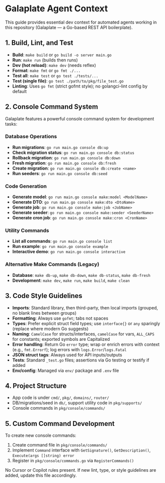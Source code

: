 # Galaplate Agent Context

This guide provides essential dev context for automated agents working in this repository (Galaplate — a Go-based REST API boilerplate).

## 1. Build, Lint, and Test
- **Build**: `make build` or `go build -o server main.go`
- **Run**: `make run` (builds then runs)
- **Dev (hot reload)**: `make dev` (needs reflex)
- **Format**: `make fmt` or `go fmt ./...`
- **Test all**: `make test` or `go test ./tests/...`
- **Test (single file)**: `go test ./path/to/pkg/file_test.go`
- **Linting**: Uses `go fmt` (strict gofmt style); no golangci-lint config by default

## 2. Console Command System
Galaplate features a powerful console command system for development tasks:

### Database Operations
- **Run migrations**: `go run main.go console db:up`
- **Check migration status**: `go run main.go console db:status`
- **Rollback migration**: `go run main.go console db:down`
- **Fresh migration**: `go run main.go console db:fresh`
- **Create migration**: `go run main.go console db:create <name>`
- **Run seeders**: `go run main.go console db:seed`

### Code Generation
- **Generate model**: `go run main.go console make:model <ModelName>`
- **Generate DTO**: `go run main.go console make:dto <DtoName>`
- **Generate job**: `go run main.go console make:job <JobName>`
- **Generate seeder**: `go run main.go console make:seeder <SeederName>`
- **Generate cron job**: `go run main.go console make:cron <CronName>`

### Utility Commands
- **List all commands**: `go run main.go console list`
- **Run example**: `go run main.go console example`
- **Interactive demo**: `go run main.go console interactive`

### Alternative Make Commands (Legacy)
- **Database**: `make db-up`, `make db-down`, `make db-status`, `make db-fresh`
- **Development**: `make dev`, `make run`, `make build`, `make clean`

## 3. Code Style Guidelines
- **Imports**: Standard library, then third-party, then local imports (grouped, no blank lines between groups)
- **Formatting**: Always use `gofmt`; tabs not spaces
- **Types**: Prefer explicit struct field types; use `interface{}` or `any` sparingly (replace where modern Go suggests)
- **Naming**: `CamelCase` for structs/interfaces, `camelCase` for vars, `ALL_CAPS` for constants; exported symbols are Capitalized
- **Error handling**: Return Go `error` type; wrap or enrich errors with context (e.g., `fmt.Errorf`); log errors with `logs.Error`/`logs.Fatal`
- **JSON struct tags**: Always used for API inputs/outputs
- **Tests**: Standard `_test.go` files; assertions via Go testing or testify if added
- **Env/config**: Managed via `env/` package and `.env` file

## 4. Project Structure
- App code is under `cmd/`, `pkg/`, `domains/`, `router/`
- DB/migrations/seed in `db/`, support utility code in `pkg/supports/`
- Console commands in `pkg/console/commands/`

## 5. Custom Command Development
To create new console commands:
1. Create command file in `pkg/console/commands/`
2. Implement `Command` interface with `GetSignature()`, `GetDescription()`, `Execute(args []string) error`
3. Register in `pkg/console/commands.go` via `RegisterCommands()`

No Cursor or Copilot rules present. If new lint, type, or style guidelines are added, update this file accordingly.
